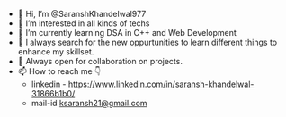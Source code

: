 - 👋 Hi, I’m @SaranshKhandelwal977
- 👀 I’m interested in all kinds of techs 
- 🌱 I’m currently learning DSA in C++ and Web Development
- 👀 I always search for the new oppurtunities to learn different things to enhance my skillset.
- 🤝 Always open for collaboration on projects.
- 📫 How to reach me 👇
    - linkedin - https://www.linkedin.com/in/saransh-khandelwal-31866b1b0/
    - mail-id ksaransh21@gmail.com 


<!---
SaranshKhandelwal977/SaranshKhandelwal977 is a ✨ special ✨ repository because its `README.md` (this file) appears on your GitHub profile.
You can click the Preview link to take a look at your changes.
--->
